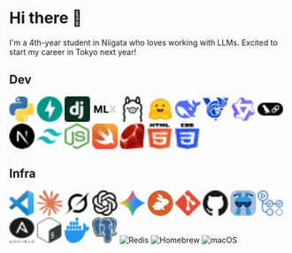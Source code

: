 # Hi there 👋

I'm a 4th-year student in Niigata who loves working with LLMs. Excited to start my career in Tokyo next year!

## Dev
<div>
<img class="skills__img" width="46" height="46" alt="Python" src="./icons/development/python.svg"/>
<img class="skills__img" width="46" height="46" alt="FastAPI" src="./icons/development/fastapi.svg"/>
<img class="skills__img" width="46" height="46" alt="Django" src="./icons/development/django.svg"/>
<img class="skills__img" width="46" height="46" alt="MLX" src="./icons/development/mlx.svg"/>
<img class="skills__img" width="46" height="46" alt="Ollama" src="./icons/development/ollama.svg"/>
<img class="skills__img" width="46" height="46" alt="Hugging Face" src="./icons/development/huggingface.svg"/>
<img class="skills__img" width="46" height="46" alt="DeepSeek" src="./icons/development/deepseek.svg"/>
<img class="skills__img" width="46" height="46" alt="GLM" src="./icons/development/glm.svg"/>
<img class="skills__img" width="46" height="46" alt="Qwen" src="./icons/development/qwen.svg"/>
<img class="skills__img" width="46" height="46" alt="LangChain" src="./icons/development/langchain.svg"/>
<img class="skills__img" width="46" height="46" alt="Next.js" src="./icons/development/nextjs.svg"/>
<img class="skills__img" width="46" height="46" alt="Tailwind CSS" src="./icons/development/tailwindcss.svg"/>
<img class="skills__img" width="46" height="46" alt="Node.js" src="./icons/development/nodejs.svg"/>
<img class="skills__img" width="46" height="46" alt="Swift" src="./icons/development/swift.svg"/>
<img class="skills__img" width="46" height="46" alt="Ruby" src="./icons/development/ruby.svg"/>
<img class="skills__img" width="46" height="46" alt="HTML5" src="./icons/development/html5.svg"/>
<img class="skills__img" width="46" height="46" alt="CSS3" src="./icons/development/css3.svg"/>
</div>

## Infra
<div>
<img class="skills__img" width="46" height="46" alt="Visual Studio Code" src="./icons/infrastructure/vscode.svg"/>
<img class="skills__img" width="46" height="46" alt="Claude" src="./icons/infrastructure/claude.svg"/>
<img class="skills__img" width="46" height="46" alt="Grok" src="./icons/infrastructure/grok.svg"/>
<img class="skills__img" width="46" height="46" alt="OpenAI" src="./icons/infrastructure/openai.svg"/>
<img class="skills__img" width="46" height="46" alt="Gemini" src="./icons/infrastructure/gemini.svg"/>
<img class="skills__img" width="46" height="46" alt="CodeRabbit" src="./icons/infrastructure/coderabbit.svg"/>
<img class="skills__img" width="46" height="46" alt="Git" src="./icons/infrastructure/git.svg"/>
<img class="skills__img" width="46" height="46" alt="GitHub" src="./icons/infrastructure/github.svg"/>
<img class="skills__img" width="46" height="46" alt="Jujutsu" src="./icons/infrastructure/jj.svg"/>
<img class="skills__img" width="46" height="46" alt="GitHub Actions" src="./icons/infrastructure/github-actions.svg"/>
<img class="skills__img" width="46" height="46" alt="Ansible" src="./icons/infrastructure/ansible.svg"/>
<img class="skills__img" width="46" height="46" alt="Bash" src="./icons/infrastructure/bash.svg"/>
<img class="skills__img" width="46" height="46" alt="Docker" src="./icons/infrastructure/docker.svg"/>
<img class="skills__img" width="46" height="46" alt="PostgreSQL" src="./icons/infrastructure/postgresql.svg"/>
<img class="skills__img" width="46" height="46" alt="Redis" src="https://api.iconify.design/logos/redis.svg"/>
<img class="skills__img" width="46" height="46" alt="Homebrew" src="https://api.iconify.design/logos/homebrew.svg"/>
<img class="skills__img" width="46" height="46" alt="macOS" src="https://api.iconify.design/logos/apple.svg"/>
</div>
